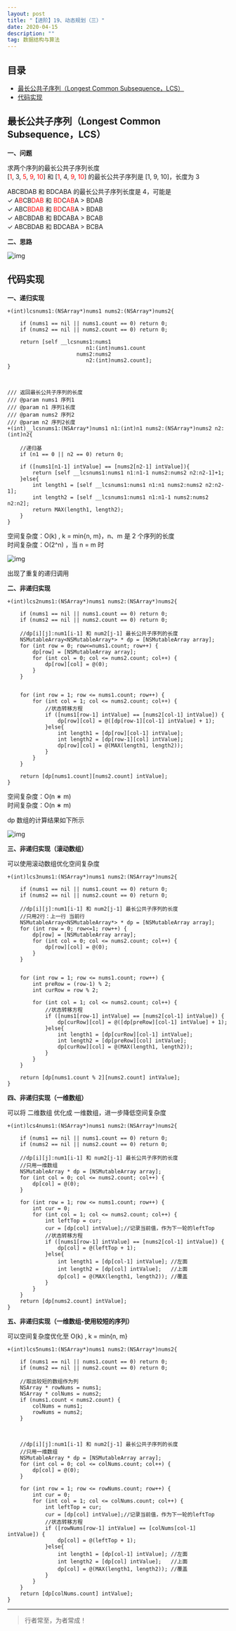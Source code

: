 ```yaml
---
layout: post
title: "【进阶】19、动态规划（三）"
date: 2020-04-15
description: ""
tag: 数据结构与算法
---
```







## 目录

* [最长公共子序列（Longest Common Subsequence，LCS）](#content1)
* [代码实现](#content2)




<!-- ************************************************ -->
## <a id="content1"></a>最长公共子序列（Longest Common Subsequence，LCS）

**一、问题**

求两个序列的最长公共子序列长度      
[<span style="color:red">1</span>, 3, <span style="color:red">5</span>, <span style="color:red">9</span>, <span style="color:red">10</span>] 
和 
[<span style="color:red">1</span>, 4, <span style="color:red">9</span>, <span style="color:red">10</span>] 
的最长公共子序列是 [1, 9, 10]，长度为 3 

ABCBDAB 和 BDCABA 的最长公共子序列长度是 4，可能是      
✓ A<span style="color:red">B</span>CB<span style="color:red">DAB</span> 
和 
<span style="color:red">BD</span>C<span style="color:red">AB</span>A > BDAB      
✓ ABC<span style="color:red">BDAB </span>
和 
<span style="color:red">BD</span>C<span style="color:red">AB</span>A > BDAB      
✓ ABCBDAB 和 BDCABA > BCAB      
✓ ABCBDAB 和 BDCABA > BCBA      


**二、思路**

<img src="/images/DataStructurs2/dp2.png" alt="img">


<!-- ************************************************ -->
## <a id="content2"></a>代码实现


**一、递归实现**

```
+(int)lcsnums1:(NSArray*)nums1 nums2:(NSArray*)nums2{
    
    if (nums1 == nil || nums1.count == 0) return 0;
    if (nums2 == nil || nums2.count == 0) return 0;
    
    return [self __lcsnums1:nums1
                         n1:(int)nums1.count
                      nums2:nums2
                         n2:(int)nums2.count];
}



/// 返回最长公共子序列的长度
/// @param nums1 序列1
/// @param n1 序列1长度
/// @param nums2 序列2
/// @param n2 序列2长度
+(int)__lcsnums1:(NSArray*)nums1 n1:(int)n1 nums2:(NSArray*)nums2 n2:(int)n2{
    
    //递归基
    if (n1 == 0 || n2 == 0) return 0;
    
    if ([nums1[n1-1] intValue] == [nums2[n2-1] intValue]){
        return [self __lcsnums1:nums1 n1:n1-1 nums2:nums2 n2:n2-1]+1;
    }else{
        int length1 = [self __lcsnums1:nums1 n1:n1 nums2:nums2 n2:n2-1];
        int length2 = [self __lcsnums1:nums1 n1:n1-1 nums2:nums2 n2:n2];
        return MAX(length1, length2);
    }
}
```


空间复杂度：O(k) , k = min{n, m}，n、m 是 2 个序列的长度     
时间复杂度：O(2^n) ，当 n = m 时     

<img src="/images/DataStructurs2/dp3.png" alt="img">

出现了重复的递归调用
 

**二、非递归实现**

```
+(int)lcs2nums1:(NSArray*)nums1 nums2:(NSArray*)nums2{
    
    if (nums1 == nil || nums1.count == 0) return 0;
    if (nums2 == nil || nums2.count == 0) return 0;

    //dp[i][j]:num1[i-1] 和 num2[j-1] 最长公共子序列的长度
    NSMutableArray<NSMutableArray*> * dp = [NSMutableArray array];
    for (int row = 0; row<=nums1.count; row++) {
        dp[row] = [NSMutableArray array];
        for (int col = 0; col <= nums2.count; col++) {
            dp[row][col] = @(0);
        }
    }
    

    for (int row = 1; row <= nums1.count; row++) {
        for (int col = 1; col <= nums2.count; col++) {
            //状态转移方程
            if ([nums1[row-1] intValue] == [nums2[col-1] intValue]) {
                dp[row][col] = @([dp[row-1][col-1] intValue] + 1);
            }else{
                int length1 = [dp[row][col-1] intValue];
                int length2 = [dp[row-1][col] intValue];
                dp[row][col] = @(MAX(length1, length2));
            }
        }
    }
    
    return [dp[nums1.count][nums2.count] intValue];
}
```


空间复杂度：O(n ∗ m)      
时间复杂度：O(n ∗ m)     

dp 数组的计算结果如下所示

<img src="/images/DataStructurs2/dp4.png" alt="img">


**三、非递归实现（滚动数组）**

可以使用滚动数组优化空间复杂度

```
+(int)lcs3nums1:(NSArray*)nums1 nums2:(NSArray*)nums2{
    
    if (nums1 == nil || nums1.count == 0) return 0;
    if (nums2 == nil || nums2.count == 0) return 0;

    //dp[i][j]:num1[i-1] 和 num2[j-1] 最长公共子序列的长度
    //只用2行：上一行 当前行
    NSMutableArray<NSMutableArray*> * dp = [NSMutableArray array];
    for (int row = 0; row<=1; row++) {
        dp[row] = [NSMutableArray array];
        for (int col = 0; col <= nums2.count; col++) {
            dp[row][col] = @(0);
        }
    }
    

    for (int row = 1; row <= nums1.count; row++) {
        int preRow = (row-1) % 2;
        int curRow = row % 2;

        for (int col = 1; col <= nums2.count; col++) {
            //状态转移方程
            if ([nums1[row-1] intValue] == [nums2[col-1] intValue]) {
                dp[curRow][col] = @([dp[preRow][col-1] intValue] + 1);
            }else{
                int length1 = [dp[curRow][col-1] intValue];
                int length2 = [dp[preRow][col] intValue];
                dp[curRow][col] = @(MAX(length1, length2));
            }
        }
    }
    
    return [dp[nums1.count % 2][nums2.count] intValue];
}

```


**四、非递归实现（一维数组）**

可以将 二维数组 优化成 一维数组，进一步降低空间复杂度

```
+(int)lcs4nums1:(NSArray*)nums1 nums2:(NSArray*)nums2{
    
    if (nums1 == nil || nums1.count == 0) return 0;
    if (nums2 == nil || nums2.count == 0) return 0;

    //dp[i][j]:num1[i-1] 和 num2[j-1] 最长公共子序列的长度
    //只用一维数组
    NSMutableArray * dp = [NSMutableArray array];
    for (int col = 0; col <= nums2.count; col++) {
        dp[col] = @(0);
    }
    
    for (int row = 1; row <= nums1.count; row++) {
        int cur = 0;
        for (int col = 1; col <= nums2.count; col++) {
            int leftTop = cur;
            cur = [dp[col] intValue];//记录当前值，作为下一轮的leftTop
            //状态转移方程
            if ([nums1[row-1] intValue] == [nums2[col-1] intValue]) {
                dp[col] = @(leftTop + 1);
            }else{
                int length1 = [dp[col-1] intValue]; //左面
                int length2 = [dp[col] intValue];   //上面
                dp[col] = @(MAX(length1, length2)); //覆盖
            }
        }
    }
    return [dp[nums2.count] intValue];
}
```


**五、非递归实现（一维数组-使用较短的序列）**

可以空间复杂度优化至 O(k) , k = min{n, m}

```
+(int)lcs5nums1:(NSArray*)nums1 nums2:(NSArray*)nums2{
    
    if (nums1 == nil || nums1.count == 0) return 0;
    if (nums2 == nil || nums2.count == 0) return 0;

    //取出较短的数组作为列
    NSArray * rowNums = nums1;
    NSArray * colNums = nums2;
    if (nums1.count < nums2.count) {
        colNums = nums1;
        rowNums = nums2;
    }
    
    
    
    //dp[i][j]:num1[i-1] 和 num2[j-1] 最长公共子序列的长度
    //只用一维数组
    NSMutableArray * dp = [NSMutableArray array];
    for (int col = 0; col <= colNums.count; col++) {
        dp[col] = @(0);
    }
    
    for (int row = 1; row <= rowNums.count; row++) {
        int cur = 0;
        for (int col = 1; col <= colNums.count; col++) {
            int leftTop = cur;
            cur = [dp[col] intValue];//记录当前值，作为下一轮的leftTop
            //状态转移方程
            if ([rowNums[row-1] intValue] == [colNums[col-1] intValue]) {
                dp[col] = @(leftTop + 1);
            }else{
                int length1 = [dp[col-1] intValue]; //左面
                int length2 = [dp[col] intValue];   //上面
                dp[col] = @(MAX(length1, length2)); //覆盖
            }
        }
    }
    return [dp[colNums.count] intValue];
}
```
 
----------
>  行者常至，为者常成！


